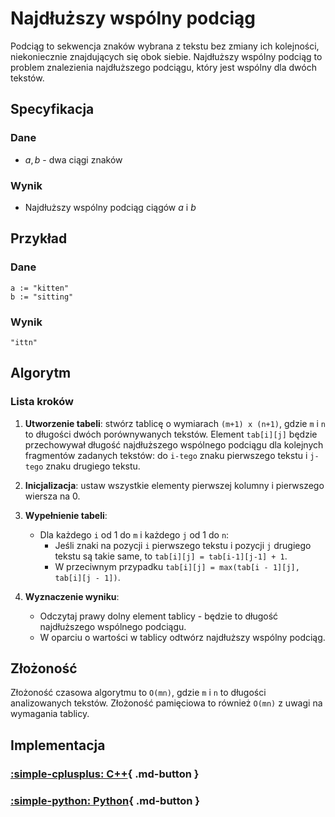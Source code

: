 # Najdłuższy wspólny podciąg

Podciąg to sekwencja znaków wybrana z tekstu bez zmiany ich kolejności, niekoniecznie znajdujących się obok siebie. Najdłuższy wspólny podciąg to problem znalezienia najdłuższego podciągu, który jest wspólny dla dwóch tekstów.

## Specyfikacja

### Dane

* $a, b$ - dwa ciągi znaków

### Wynik

* Najdłuższy wspólny podciąg ciągów $a$ i $b$

## Przykład

### Dane

```
a := "kitten"
b := "sitting"
```

### Wynik

`"ittn"`

## Algorytm

### Lista kroków

1. **Utworzenie tabeli**: stwórz tablicę o wymiarach `(m+1) x (n+1)`, gdzie `m` i `n` to długości dwóch porównywanych tekstów. Element `tab[i][j]` będzie przechowywał długość najdłuższego wspólnego podciągu dla kolejnych fragmentów zadanych tekstów: do `i-tego` znaku pierwszego tekstu i `j-tego` znaku drugiego tekstu.

2. **Inicjalizacja**: ustaw wszystkie elementy pierwszej kolumny i pierwszego wiersza na 0.

3. **Wypełnienie tabeli**:
   - Dla każdego `i` od 1 do `m` i każdego `j` od 1 do `n`:
     - Jeśli znaki na pozycji `i` pierwszego tekstu i pozycji `j` drugiego tekstu są takie same, to `tab[i][j] = tab[i-1][j-1] + 1`.
     - W przeciwnym przypadku `tab[i][j] = max(tab[i - 1][j], tab[i][j - 1])`.

4. **Wyznaczenie wyniku**:
   - Odczytaj prawy dolny element tablicy - będzie to długość najdłuższego wspólnego podciągu.
   - W oparciu o wartości w tablicy odtwórz najdłuższy wspólny podciąg.

## Złożoność

Złożoność czasowa algorytmu to `O(mn)`, gdzie `m` i `n` to długości analizowanych tekstów. Złożoność pamięciowa to również `O(mn)` z uwagi na wymagania tablicy.

## Implementacja

### [:simple-cplusplus: C++](../../programming/c++/algorithms/text/longest-common-subsequence.md){ .md-button }

### [:simple-python: Python](../../programming/python/algorithms/text/longest-common-subsequence.md){ .md-button }
